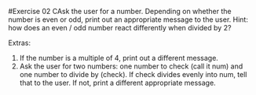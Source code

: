 #Exercise 02
CAsk the user for a number. Depending on whether the number is even or odd, print out an appropriate message to the user. Hint: how does an even / odd number react differently when divided by 2? <br />

Extras: <br />

1. If the number is a multiple of 4, print out a different message.
2. Ask the user for two numbers: one number to check (call it num) and one number to divide by (check). If check divides evenly into num, tell that to the user. If not, print a different appropriate message.
